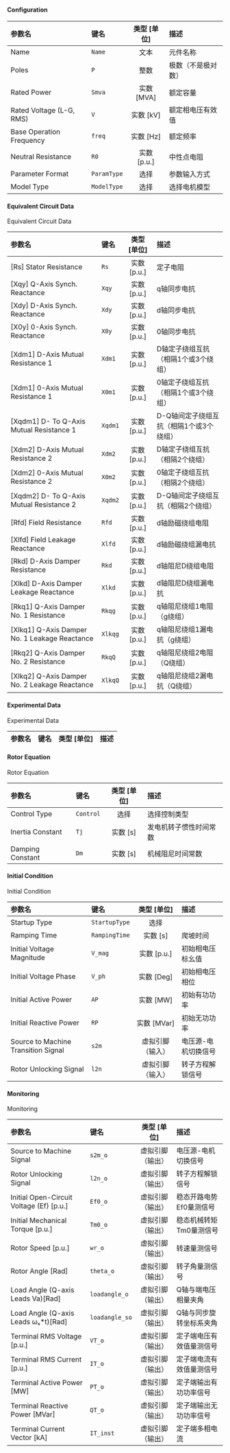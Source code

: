 <!--
DO NOT EDIT THIS FILE DIRECTLY.
This file is generated by tools/comp-docs.js.
All changes will be overwritten by regeneration.
-->

<slot class="model-parameters">

#### Configuration



| 参数名 | 键名 | 类型 [单位] | 描述 |
|:------ |:---- |:-----------:|:---- |
| Name | `Name` | 文本 | 元件名称 |
| Poles | `P` | 整数 | 极数（不是极对数） |
| Rated Power | `Smva` | 实数 [MVA] | 额定容量 |
| Rated Voltage \(L\-G, RMS\) | `V` | 实数 [kV] | 额定相电压有效值 |
| Base Operation Frequency | `freq` | 实数 [Hz] | 额定频率 |
| Neutral Resistance | `R0` | 实数 [p\.u\.] | 中性点电阻 |
| Parameter Format | `ParamType` | 选择 | 参数输入方式 |
| Model Type | `ModelType` | 选择 | 选择电机模型 |

#### Equivalent Circuit Data

Equivalent Circuit Data

| 参数名 | 键名 | 类型 [单位] | 描述 |
|:------ |:---- |:-----------:|:---- |
| \[Rs\] Stator Resistance | `Rs` | 实数 [p\.u\.] | 定子电阻 |
| \[Xqy\] Q\-Axis Synch\. Reactance | `Xqy` | 实数 [p\.u\.] | q轴同步电抗 |
| \[Xdy\] D\-Axis Synch\. Reactance | `Xdy` | 实数 [p\.u\.] | d轴同步电抗 |
| \[X0y\] 0\-Axis Synch\. Reactance | `X0y` | 实数 [p\.u\.] | 0轴同步电抗 |
| \[Xdm1\] D\-Axis Mutual Resistance 1 | `Xdm1` | 实数 [p\.u\.] | D轴定子绕组互抗（相隔1个或3个绕组） |
| \[Xdm1\] 0\-Axis Mutual Resistance 1 | `X0m1` | 实数 [p\.u\.] | 0轴定子绕组互抗（相隔1个或3个绕组） |
| \[Xqdm1\] D\- To Q\-Axis Mutual Resistance 1 | `Xqdm1` | 实数 [p\.u\.] | D-Q轴间定子绕组互抗（相隔1个或3个绕组） |
| \[Xdm2\] D\-Axis Mutual Resistance 2 | `Xdm2` | 实数 [p\.u\.] | D轴定子绕组互抗（相隔2个绕组） |
| \[Xdm2\] 0\-Axis Mutual Resistance 2 | `X0m2` | 实数 [p\.u\.] | 0轴定子绕组互抗（相隔2个绕组） |
| \[Xqdm2\] D\- To Q\-Axis Mutual Resistance 2 | `Xqdm2` | 实数 [p\.u\.] | D-Q轴间定子绕组互抗（相隔2个绕组） |
| \[Rfd\] Field Resistance | `Rfd` | 实数 [p\.u\.] | d轴励磁绕组电阻 |
| \[Xlfd\] Field Leakage Reactance | `Xlfd` | 实数 [p\.u\.] | d轴励磁绕组漏电抗 |
| \[Rkd\] D\-Axis Damper Resistance | `Rkd` | 实数 [p\.u\.] | d轴阻尼D绕组电阻 |
| \[Xlkd\] D\-Axis Damper Leakage Reactance | `Xlkd` | 实数 [p\.u\.] | d轴阻尼D绕组漏电抗 |
| \[Rkq1\] Q\-Axis Damper No\. 1 Resistance | `Rkqg` | 实数 [p\.u\.] | q轴阻尼绕组1电阻（g绕组） |
| \[Xlkq1\] Q\-Axis Damper No\. 1 Leakage Reactance | `Xlkqg` | 实数 [p\.u\.] | q轴阻尼绕组1漏电抗（g绕组） |
| \[Rkq2\] Q\-Axis Damper No\. 2 Resistance | `RkqQ` | 实数 [p\.u\.] | q轴阻尼绕组2电阻（Q绕组） |
| \[Xlkq2\] Q\-Axis Damper No\. 2 Leakage Reactance | `XlkqQ` | 实数 [p\.u\.] | q轴阻尼绕组2漏电抗（Q绕组） |

#### Experimental Data

Experimental Data

| 参数名 | 键名 | 类型 [单位] | 描述 |
|:------ |:---- |:-----------:|:---- |


#### Rotor Equation

Rotor Equation

| 参数名 | 键名 | 类型 [单位] | 描述 |
|:------ |:---- |:-----------:|:---- |
| Control Type | `Control` | 选择 | 选择控制类型 |
| Inertia Constant | `Tj` | 实数 [s] | 发电机转子惯性时间常数 |
| Damping Constant | `Dm` | 实数 [s] | 机械阻尼时间常数 |

#### Initial Condition

Initial Condition

| 参数名 | 键名 | 类型 [单位] | 描述 |
|:------ |:---- |:-----------:|:---- |
| Startup Type | `StartupType` | 选择 |  |
| Ramping Time | `RampingTime` | 实数 [s] | 爬坡时间 |
| Initial Voltage Magnitude | `V_mag` | 实数 [p\.u\.] | 初始相电压标幺值 |
| Initial Voltage Phase | `V_ph` | 实数 [Deg] | 初始相电压相位 |
| Initial Active Power | `AP` | 实数 [MW] | 初始有功功率 |
| Initial Reactive Power | `RP` | 实数 [MVar] | 初始无功功率 |
| Source to Machine Transition Signal | `s2m` | 虚拟引脚（输入） | 电压源-电机切换信号 |
| Rotor Unlocking Signal | `l2n` | 虚拟引脚（输入） | 转子方程解锁信号 |

#### Monitoring

Monitoring

| 参数名 | 键名 | 类型 [单位] | 描述 |
|:------ |:---- |:-----------:|:---- |
| Source to Machine Signal | `s2m_o` | 虚拟引脚（输出） | 电压源-电机切换信号 |
| Rotor Unlocking Signal | `l2n_o` | 虚拟引脚（输出） | 转子方程解锁信号 |
| Initial Open\-Circuit Voltage \(Ef\) \[p\.u\.\] | `Ef0_o` | 虚拟引脚（输出） | 稳态开路电势Ef0量测信号 |
| Initial Mechanical Torque \[p\.u\.\] | `Tm0_o` | 虚拟引脚（输出） | 稳态机械转矩Tm0量测信号 |
| Rotor Speed \[p\.u\.\] | `wr_o` | 虚拟引脚（输出） | 转速量测信号 |
| Rotor Angle \[Rad\] | `theta_o` | 虚拟引脚（输出） | 转子角量测信号 |
| Load Angle \(Q\-axis Leads Va\)\[Rad\] | `loadangle_o` | 虚拟引脚（输出） | Q轴与端电压相量夹角 |
| Load Angle \(Q\-axis Leads ωₛ\*t\)\[Rad\] | `loadangle_so` | 虚拟引脚（输出） | Q轴与同步旋转坐标系夹角 |
| Terminal RMS Voltage \[p\.u\.\] | `VT_o` | 虚拟引脚（输出） | 定子端电压有效值量测信号 |
| Terminal RMS Current \[p\.u\.\] | `IT_o` | 虚拟引脚（输出） | 定子端电流有效值量测信号 |
| Terminal Active Power \[MW\] | `PT_o` | 虚拟引脚（输出） | 定子端输出有功功率信号 |
| Terminal Reactive Power \[MVar\] | `QT_o` | 虚拟引脚（输出） | 定子端输出无功功率信号 |
| Terminal Current Vector \[kA\] | `IT_inst` | 虚拟引脚（输出） | 定子端多相电流 |


</slot>
